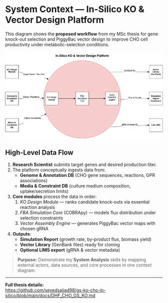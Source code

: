 # System Context — In-Silico KO & Vector Design Platform

This diagram shows the **proposed workflow** from my MSc thesis for gene knock-out selection and PiggyBac vector design to improve CHO cell productivity under metabolic-selection conditions.

![Context Diagram](./context_diagram.png)

## High-Level Data Flow

1. **Research Scientist** submits target genes and desired production titer.  
2. The platform conceptually ingests data from:  
   - **Genome & Annotation DB** (CHO gene sequences, reactions, GPR associations)  
   - **Media & Constraint DB** (culture medium composition, uptake/secretion limits)  
3. **Core modules** process the data in order:  
   1. _KO Design Module_ — ranks candidate knock-outs via essential reaction analysis  
   2. _FBA Simulation Core_ (COBRApy) — models flux distribution under selection constraints  
   3. _Vector Assembly Engine_ — generates PiggyBac vector maps with chosen gRNA  
4. **Outputs**:  
   - **Simulation Report** (growth rate, by-product flux, biomass yield)  
   - **Vector Library** (GenBank files) ready for cloning  
   - **Optional LIMS export** (gRNA & vector metadata)

> **Purpose:** Demonstrate my **System Analysis** skills by mapping external actors, data sources, and core processes in one context diagram.

---

**Full thesis details:**  
https://github.com/seyedsajjad98/gs-ko-cho-in-silico/blob/main/docs/DHF_CHO_GS_KO.md  
